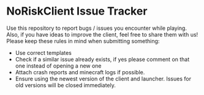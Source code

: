 # NoRiskClient Issue Tracker
Use this repository to report bugs / issues you encounter while playing. Also, if you have ideas to improve the client, feel free to share them with us!
Please keep these rules in mind when submitting something:

- Use correct templates
- Check if a similar issue already exists, if yes please comment on that one instead of opening a new one
- Attach crash reports and minecraft logs if possible.
- Ensure using the newest version of the client and launcher. Issues for old versions will be closed immediately.
